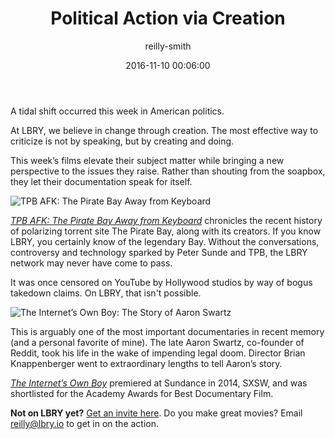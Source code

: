 ﻿---
author: reilly-smith
title: 'Political Action via Creation'
date: '2016-11-10 00:06:00'
cover: 'tpb-banner.jpg'
---
A tidal shift occurred this week in American politics.

At LBRY, we believe in change through creation. The most effective way to criticize is not by speaking, but by creating and doing.

This week’s films elevate their subject matter while bringing a new perspective to the issues they raise. Rather than shouting from the soapbox, they let their documentation speak for itself.

![TPB AFK: The Pirate Bay Away from Keyboard](/img/news/tpb-inline.jpg)

[*TPB AFK: The Pirate Bay Away from Keyboard*](lbry://tpbafk) chronicles the recent history of polarizing torrent site The Pirate Bay, along with its creators. If you know LBRY, you certainly know of the legendary Bay. Without the conversations, controversy and technology sparked by Peter Sunde and TPB, the LBRY network may never have come to pass.

It was once censored on YouTube by Hollywood studios by way of bogus takedown claims. On LBRY, that isn't possible.

![The Internet’s Own Boy: The Story of Aaron Swartz](/img/news/internetsown-inline.jpg)

This is arguably one of the most important documentaries in recent memory (and a personal favorite of mine). The late Aaron Swartz, co-founder of Reddit, took his life in the wake of impending legal doom. Director Brian Knappenberger went to extraordinary lengths to tell Aaron’s story.

[*The Internet’s Own Boy*](lbry://theinternetsownboy) premiered at Sundance in 2014, SXSW, and was shortlisted for the Academy Awards for Best Documentary Film.

**Not on LBRY yet?** [Get an invite here](https://lbry.io/get). Do you make great movies? Email reilly@lbry.io to get in on the action.
